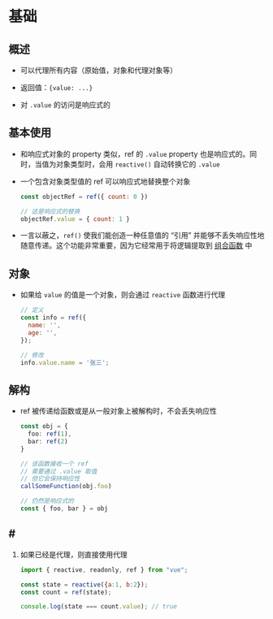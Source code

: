 # 基础

## 概述

- 可以代理所有内容（原始值，对象和代理对象等）

- 返回值：`{value: ...}`

- 对 `.value` 的访问是响应式的

## 基本使用

- 和响应式对象的 property 类似，ref 的 `.value` property 也是响应式的。同时，当值为对象类型时，会用 `reactive()` 自动转换它的 `.value`

- 一个包含对象类型值的 ref 可以响应式地替换整个对象

    ```js
    const objectRef = ref({ count: 0 })

    // 这是响应式的替换
    objectRef.value = { count: 1 }
    ```

- 一言以蔽之，`ref()` 使我们能创造一种任意值的 “引用” 并能够不丢失响应性地随意传递。这个功能非常重要，因为它经常用于将逻辑提取到 [组合函数](https://staging-cn.vuejs.org/guide/reusability/composables.html "组合函数") 中

## 对象

- 如果给 `value` 的值是一个对象，则会通过 `reactive` 函数进行代理

    ```js
    // 定义
    const info = ref({
      name: '',
      age: '',
    });

    // 修改
    info.value.name = '张三';

    ```

## 解构

- ref 被传递给函数或是从一般对象上被解构时，不会丢失响应性

    ```ts
    const obj = {
      foo: ref(1),
      bar: ref(2)
    }

    // 该函数接收一个 ref
    // 需要通过 .value 取值
    // 但它会保持响应性
    callSomeFunction(obj.foo)

    // 仍然是响应式的
    const { foo, bar } = obj
    ```

## \#

1. 如果已经是代理，则直接使用代理

    ```js
    import { reactive, readonly, ref } from "vue";

    const state = reactive({a:1, b:2});
    const count = ref(state);

    console.log(state === count.value); // true
    ```
